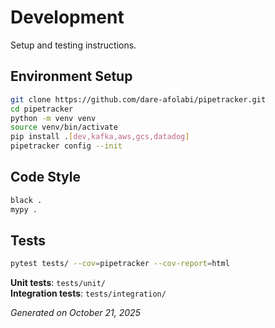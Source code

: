# Development

Setup and testing instructions.

## Environment Setup
```bash
git clone https://github.com/dare-afolabi/pipetracker.git
cd pipetracker
python -m venv venv
source venv/bin/activate
pip install .[dev,kafka,aws,gcs,datadog]
pipetracker config --init
```

## Code Style
```bash
black .
mypy .
```

## Tests
```bash
pytest tests/ --cov=pipetracker --cov-report=html
```

**Unit tests**: `tests/unit/`  
**Integration tests**: `tests/integration/`

*Generated on October 21, 2025*